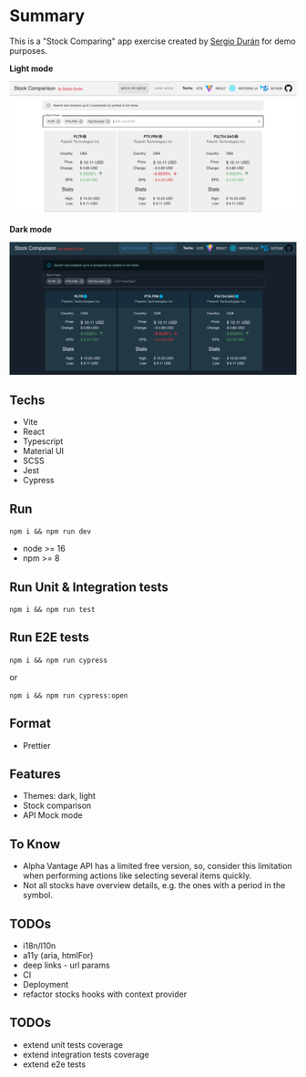 # Summary

This is a "Stock Comparing" app exercise created by [Sergio Durán](https://www.linkedin.com/in/xduranmtz/) for demo purposes.

**Light mode**

![](public/stock-comparison-ss-1.png)


**Dark mode**

![](public/stock-comparison-ss-2.png)


## Techs

- Vite
- React
- Typescript
- Material UI
- SCSS
- Jest
- Cypress

## Run

`npm i && npm run dev`

- node >= 16
- npm >= 8

## Run Unit & Integration tests

`npm i && npm run test`

## Run E2E tests

`npm i && npm run cypress`

or

`npm i && npm run cypress:open`

## Format

- Prettier

## Features

- Themes: dark, light
- Stock comparison
- API Mock mode

## To Know

- Alpha Vantage API has a limited free version, so, consider this limitation when performing actions like selecting several items quickly.
- Not all stocks have overview details, e.g. the ones with a period in the symbol. 

## TODOs

- i18n/l10n
- a11y (aria, htmlFor)
- deep links - url params
- CI
- Deployment
- refactor stocks hooks with context provider

## TODOs

- extend unit tests coverage
- extend integration tests coverage
- extend e2e tests
